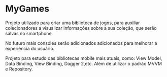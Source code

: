 # MyGames

Projeto utilizado para criar uma biblioteca de jogos, para auxiliar colecionadores a visualizar informações sobre a sua coleção, que serão salvas no smartphone.

No futuro mais consoles serão adicionados adicionados para melhorar a experiência do usuário.

Projeto para estudo das bibliotecas mobile mais atuais, como: View Model, Data Binding, View Binding, Dagger 2,etc. Além de utilizar o padrão MVVM e Repository.
